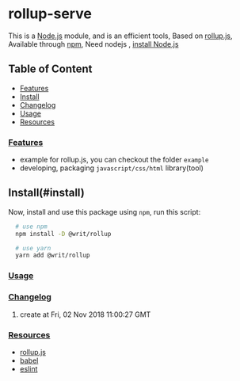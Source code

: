 # rollup-serve

This is a [Node.js](https://nodejs.org/en/) module, and is an efficient tools, Based on [rollup.js](http://www.rollupjs.com/), Available through [npm](https://www.npmjs.com/), Need nodejs , [install Node.js](https://github.com/tianlugang/docs/blob/master/en/installNodeJS.MD)

## Table of Content

* [Features](#features)
* [Install](#install)
* [Changelog](#changelog)
* [Usage](#usage)
* [Resources](#resources)

### [Features](#features)

* example for rollup.js, you can checkout the folder `example`
* developing, packaging `javascript/css/html` library(tool)

## Install(#install)

Now, install and use this package using `npm`, run this script:

```sh
  # use npm
  npm install -D @writ/rollup

  # use yarn  
  yarn add @writ/rollup
```

### [Usage](#usage)

### [Changelog](#changelog)

1. create at Fri, 02 Nov 2018 11:00:27 GMT

### [Resources](#usage)

* [rollup.js](http://www.rollupjs.com/)
* [babel](http://babeljs.io/)
* [eslint](http://eslint.cn/)